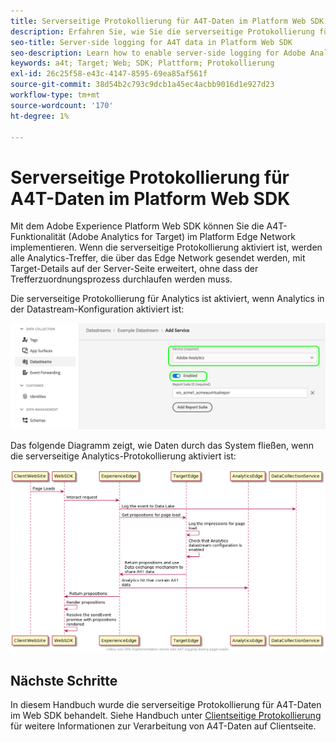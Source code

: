 ```yaml
---
title: Serverseitige Protokollierung für A4T-Daten im Platform Web SDK
description: Erfahren Sie, wie Sie die serverseitige Protokollierung für Adobe Analytics for Target (A4T) mithilfe des Experience Platform Web SDK aktivieren.
seo-title: Server-side logging for A4T data in Platform Web SDK
seo-description: Learn how to enable server-side logging for Adobe Analytics for Target (A4T) using the Experience Platform Web SDK.
keywords: a4t; Target; Web; SDK; Plattform; Protokollierung
exl-id: 26c25f58-e43c-4147-8595-69ea85af561f
source-git-commit: 38d54b2c793c9dcb1a45ec4acbb9016d1e927d23
workflow-type: tm+mt
source-wordcount: '170'
ht-degree: 1%

---
```


# Serverseitige Protokollierung für A4T-Daten im Platform Web SDK

Mit dem Adobe Experience Platform Web SDK können Sie die A4T-Funktionalität (Adobe Analytics for Target) im Platform Edge Network implementieren. Wenn die serverseitige Protokollierung aktiviert ist, werden alle Analytics-Treffer, die über das Edge Network gesendet werden, mit Target-Details auf der Server-Seite erweitert, ohne dass der Trefferzuordnungsprozess durchlaufen werden muss.

Die serverseitige Protokollierung für Analytics ist aktiviert, wenn Analytics in der Datastream-Konfiguration aktiviert ist:

![Aktivierung der Analytics-Datastream-Konfiguration](../assets/enable-analytics-datastream.png)

Das folgende Diagramm zeigt, wie Daten durch das System fließen, wenn die serverseitige Analytics-Protokollierung aktiviert ist:

![Serverseitiger Protokollierungsfluss](../assets/analytics-server-side-logging.png)

## Nächste Schritte

In diesem Handbuch wurde die serverseitige Protokollierung für A4T-Daten im Web SDK behandelt. Siehe Handbuch unter [Clientseitige Protokollierung](./client-side.md) für weitere Informationen zur Verarbeitung von A4T-Daten auf Clientseite.
